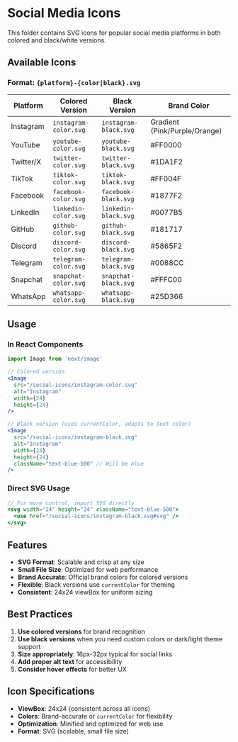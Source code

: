 # Social Media Icons

This folder contains SVG icons for popular social media platforms in both colored and black/white versions.

## Available Icons

### Format: `{platform}-{color|black}.svg`

| Platform | Colored Version | Black Version | Brand Color |
|----------|----------------|---------------|-------------|
| Instagram | `instagram-color.svg` | `instagram-black.svg` | Gradient (Pink/Purple/Orange) |
| YouTube | `youtube-color.svg` | `youtube-black.svg` | #FF0000 |
| Twitter/X | `twitter-color.svg` | `twitter-black.svg` | #1DA1F2 |
| TikTok | `tiktok-color.svg` | `tiktok-black.svg` | #FF004F |
| Facebook | `facebook-color.svg` | `facebook-black.svg` | #1877F2 |
| LinkedIn | `linkedin-color.svg` | `linkedin-black.svg` | #0077B5 |
| GitHub | `github-color.svg` | `github-black.svg` | #181717 |
| Discord | `discord-color.svg` | `discord-black.svg` | #5865F2 |
| Telegram | `telegram-color.svg` | `telegram-black.svg` | #0088CC |
| Snapchat | `snapchat-color.svg` | `snapchat-black.svg` | #FFFC00 |
| WhatsApp | `whatsapp-color.svg` | `whatsapp-black.svg` | #25D366 |

## Usage

### In React Components
```jsx
import Image from 'next/image'

// Colored version
<Image 
  src="/social-icons/instagram-color.svg" 
  alt="Instagram" 
  width={24} 
  height={24} 
/>

// Black version (uses currentColor, adapts to text color)
<Image 
  src="/social-icons/instagram-black.svg" 
  alt="Instagram" 
  width={24} 
  height={24} 
  className="text-blue-500" // Will be blue
/>
```

### Direct SVG Usage
```jsx
// For more control, import SVG directly
<svg width="24" height="24" className="text-blue-500">
  <use href="/social-icons/instagram-black.svg#svg" />
</svg>
```

## Features

- **SVG Format**: Scalable and crisp at any size
- **Small File Size**: Optimized for web performance
- **Brand Accurate**: Official brand colors for colored versions
- **Flexible**: Black versions use `currentColor` for theming
- **Consistent**: 24x24 viewBox for uniform sizing

## Best Practices

1. **Use colored versions** for brand recognition
2. **Use black versions** when you need custom colors or dark/light theme support
3. **Size appropriately**: 16px-32px typical for social links
4. **Add proper alt text** for accessibility
5. **Consider hover effects** for better UX

## Icon Specifications

- **ViewBox**: 24x24 (consistent across all icons)
- **Colors**: Brand-accurate or `currentColor` for flexibility
- **Optimization**: Minified and optimized for web use
- **Format**: SVG (scalable, small file size)